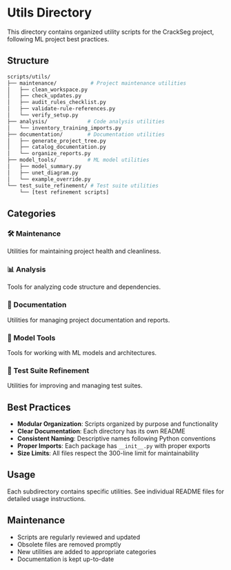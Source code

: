 # Utils Directory

This directory contains organized utility scripts for the CrackSeg project, following ML project
best practices.

## Structure

```bash
scripts/utils/
├── maintenance/           # Project maintenance utilities
│   ├── clean_workspace.py
│   ├── check_updates.py
│   ├── audit_rules_checklist.py
│   ├── validate-rule-references.py
│   └── verify_setup.py
├── analysis/             # Code analysis utilities
│   └── inventory_training_imports.py
├── documentation/        # Documentation utilities
│   ├── generate_project_tree.py
│   ├── catalog_documentation.py
│   └── organize_reports.py
├── model_tools/          # ML model utilities
│   ├── model_summary.py
│   ├── unet_diagram.py
│   └── example_override.py
└── test_suite_refinement/ # Test suite utilities
    └── [test refinement scripts]
```

## Categories

### 🛠️ Maintenance

Utilities for maintaining project health and cleanliness.

### 📊 Analysis

Tools for analyzing code structure and dependencies.

### 📝 Documentation

Utilities for managing project documentation and reports.

### 🤖 Model Tools

Tools for working with ML models and architectures.

### 🧪 Test Suite Refinement

Utilities for improving and managing test suites.

## Best Practices

- **Modular Organization**: Scripts organized by purpose and functionality
- **Clear Documentation**: Each directory has its own README
- **Consistent Naming**: Descriptive names following Python conventions
- **Proper Imports**: Each package has `__init__.py` with proper exports
- **Size Limits**: All files respect the 300-line limit for maintainability

## Usage

Each subdirectory contains specific utilities. See individual README files for detailed usage instructions.

## Maintenance

- Scripts are regularly reviewed and updated
- Obsolete files are removed promptly
- New utilities are added to appropriate categories
- Documentation is kept up-to-date
